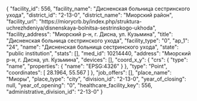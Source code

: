 {
    "facility_id": 556,
    "facility_name": "Дисненская больница сестринского ухода",
    "district_id": "2-13-0",
    "district_name": "Миорский район",
    "facility_url": "https:\/\/miorycrb.by\/index.php\/struktura-uchrezhdeniya\/disnenskaya-bolnitsa-sestrinskogo-ukhoda",
    "facility_address": "Миорский р-н, г. Дисна, ул. Кузьмина",
    "title": "Дисненская больница сестринского ухода",
    "facility_type": "0",
    "ap_1": "24",
    "name": "Дисненская больница сестринского ухода",
    "state": "public institution",
    "stats": [],
    "med_id": 10214440,
    "address": "Миорский р-н, г. Дисна, ул. Кузьмина",
    "devices": [],
    "coord_x_y": {
        "crs": {
            "type": "name",
            "properties": {
                "name": "EPSG:4326"
            }
        },
        "type": "Point",
        "coordinates": [
            28.1964,
            55.567
        ]
    },
    "job_offers": [],
    "place_name": "Миоры",
    "place_type": "city",
    "division_id": "2-13-0",
    "year_of_closing": null,
    "year_of_opening": "0",
    "healthcare_facility_key": 556,
    "administrative_division_id": "2-13-0"
}